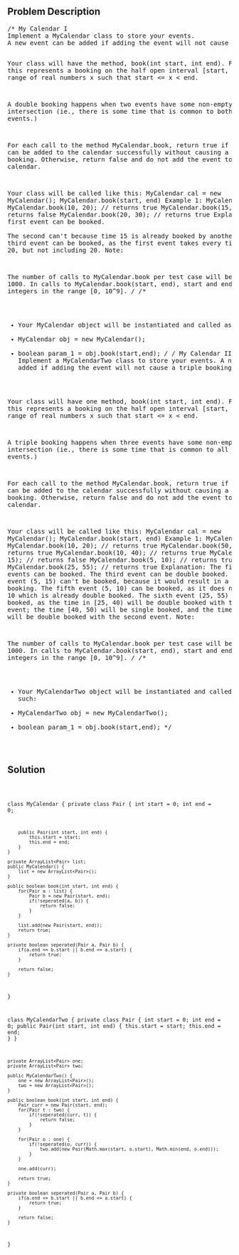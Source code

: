 <!--
<style>
  body { font-family: Arial, sans-serif; }
  .container { max-width: 600px; margin: auto; padding: 20px; }
  .comment-block { background-color: #f9f9f9; padding: 10px; border-left: 5px solid #ccc; }
  .code-block { background-color: #f4f4f4; padding: 10px; border: 1px solid #ddd; }
</style>
-->

<div class='container'>
<h2>Problem Description</h2>
<div class='comment-block'>
<pre>
/* My Calendar I
Implement a MyCalendar class to store your events. 
A new event can be added if adding the event will not cause a double booking.

Your class will have the method, book(int start, int end). 
Formally, this represents a booking on the half open interval [start, end), 
the range of real numbers x such that start <= x < end.

A double booking happens when two events have some non-empty intersection 
(ie., there is some time that is common to both events.)

For each call to the method MyCalendar.book, 
return true if the event can be added to the calendar successfully without causing a double booking. 
Otherwise, return false and do not add the event to the calendar.

Your class will be called like this: 
MyCalendar cal = new MyCalendar(); MyCalendar.book(start, end)
Example 1:
MyCalendar();
MyCalendar.book(10, 20); // returns true
MyCalendar.book(15, 25); // returns false
MyCalendar.book(20, 30); // returns true
Explanation: 
The first event can be booked.  
The second can't because time 15 is already booked by another event.
The third event can be booked, as the first event takes every time less than 20, 
but not including 20.
Note:

The number of calls to MyCalendar.book per test case will be at most 1000.
In calls to MyCalendar.book(start, end), start and end are integers in the range [0, 10^9].
*/
/**
 * Your MyCalendar object will be instantiated and called as such:
 * MyCalendar obj = new MyCalendar();
 * boolean param_1 = obj.book(start,end);
 */
/* My Calendar II
Implement a MyCalendarTwo class to store your events. 
A new event can be added if adding the event will not cause a triple booking.

Your class will have one method, book(int start, int end). 
Formally, this represents a booking on the half open interval [start, end), 
the range of real numbers x such that start <= x < end.

A triple booking happens when three events have some non-empty intersection 
(ie., there is some time that is common to all 3 events.)

For each call to the method MyCalendar.book, return true if the event 
can be added to the calendar successfully without causing a triple booking. Otherwise, 
return false and do not add the event to the calendar.

Your class will be called like this: MyCalendar cal = new MyCalendar(); MyCalendar.book(start, end)
Example 1:
MyCalendar();
MyCalendar.book(10, 20); // returns true
MyCalendar.book(50, 60); // returns true
MyCalendar.book(10, 40); // returns true
MyCalendar.book(5, 15); // returns false
MyCalendar.book(5, 10); // returns true
MyCalendar.book(25, 55); // returns true
Explanation: 
The first two events can be booked.  The third event can be double booked.
The fourth event (5, 15) can't be booked, because it would result in a triple booking.
The fifth event (5, 10) can be booked, as it does not use time 10 which is already double booked.
The sixth event (25, 55) can be booked, as the time in [25, 40) will be double booked with the third event;
the time [40, 50) will be single booked, and the time [50, 55) will be double booked with the second event.
Note:

The number of calls to MyCalendar.book per test case will be at most 1000.
In calls to MyCalendar.book(start, end), start and end are integers in the range [0, 10^9].
*/
/**
 * Your MyCalendarTwo object will be instantiated and called as such:
 * MyCalendarTwo obj = new MyCalendarTwo();
 * boolean param_1 = obj.book(start,end);
 */
</pre>
</div>

<h2>Solution</h2>
<div class='code-block'>
<pre><code class='language-java'>

class MyCalendar {
    private class Pair {
        int start = 0;
        int end = 0;
        
        public Pair(int start, int end) {
            this.start = start;
            this.end = end;
        }
    }

    private ArrayList<Pair> list;
    public MyCalendar() {
        list = new ArrayList<Pair>();
    }
    
    public boolean book(int start, int end) {
        for(Pair a : list) {
            Pair b = new Pair(start, end);
            if(!seperated(a, b)) {
                return false;
            }
        }
        
        list.add(new Pair(start, end));
        return true;
    }
    
    private boolean seperated(Pair a, Pair b) {
        if(a.end <= b.start || b.end <= a.start) {
            return true;
        }
        
        return false;
    }
}








class MyCalendarTwo {
    private class Pair {
        int start = 0;
        int end = 0;
        public Pair(int start, int end) {
            this.start = start;
            this.end = end;
        }
    }
    
    private ArrayList<Pair> one;
    private ArrayList<Pair> two;

    public MyCalendarTwo() {
        one = new ArrayList<Pair>();
        two = new ArrayList<Pair>();
    }
    
    public boolean book(int start, int end) {
        Pair curr = new Pair(start, end);
        for(Pair t : two) {
            if(!seperated(curr, t)) {
                return false;
            }
        }
        
        for(Pair o : one) {
            if(!seperated(o, curr)) {
                two.add(new Pair(Math.max(start, o.start), Math.min(end, o.end)));
            }
        }
        
        one.add(curr);
        
        return true;   
    }
    
    private boolean seperated(Pair a, Pair b) {
        if(a.end <= b.start || b.end <= a.start) {
            return true;
        }
        
        return false;
    }
}


</code></pre>
</div>
</div>
